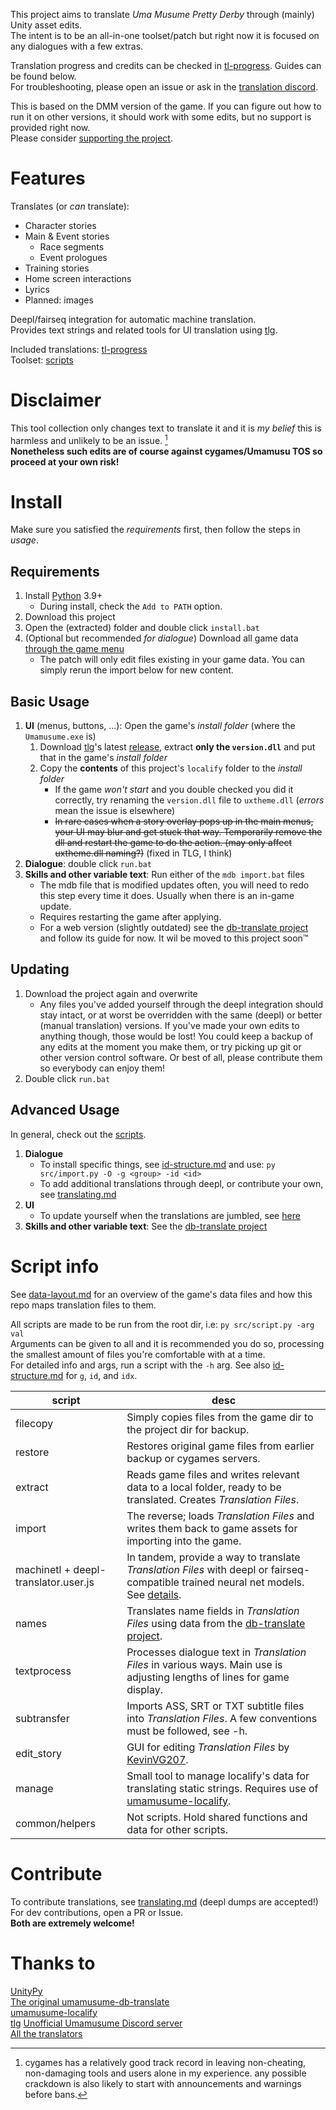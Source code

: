 This project aims to translate *Uma Musume Pretty Derby* through (mainly) Unity asset edits.  
The intent is to be an all-in-one toolset/patch but right now it is focused on any dialogues with a few extras.  

Translation progress and credits can be checked in [tl-progress]. Guides can be found below.  
For troubleshooting, please open an issue or ask in the [translation discord](https://discord.gg/HpMRFNvsMv).

This is based on the DMM version of the game. If you can figure out how to run it on other versions, it should work with some edits, but no support is provided right now.  
Please consider [supporting the project](https://ko-fi.com/noccyu).

# Features
Translates (or *can* translate):
- Character stories
- Main & Event stories
    - Race segments
    - Event prologues
- Training stories
- Home screen interactions
- Lyrics
- Planned: images

Deepl/fairseq integration for automatic machine translation.  
Provides text strings and related tools for UI translation using [tlg].

Included translations: [tl-progress]  
Toolset: [scripts](#script-info)

# Disclaimer

This tool collection only changes text to translate it and it is *my belief* this is harmless and unlikely to be an issue. [^1]  
**Nonetheless such edits are of course against cygames/Umamusu TOS so proceed at your own risk!**

[^1]: cygames has a relatively good track record in leaving non-cheating, non-damaging tools and users alone in my experience. any possible crackdown is also likely to start with announcements and warnings before bans.

# Install 
Make sure you satisfied the *requirements* first, then follow the steps in *usage*.

## Requirements
1. Install [Python](https://www.python.org/downloads/) 3.9+
    - During install, check the `Add to PATH` option.
1. Download this project
1. Open the (extracted) folder and double click `install.bat`
1. (Optional but recommended *for dialogue*) Download all game data [through the game menu](guide_batch_download.jpg)
    - The patch will only edit files existing in your game data. You can simply rerun the import below for new content.

## Basic Usage
1. **UI** (menus, buttons, ...): Open the game's *install folder* (where the `Umamusume.exe` is)
    1. Download [tlg]'s latest [release](https://github.com/MinamiChiwa/Trainers-Legend-G/releases), extract **only the `version.dll`** and put that in the game's *install folder*
    1. Copy the **contents** of this project's `localify` folder to the *install folder*
        - If the game *won't start* and you double checked you did it correctly, try renaming the `version.dll` file to `uxtheme.dll` (*errors* mean the issue is elsewhere)
        - ~~In rare cases when a story overlay pops up in the main menus, your UI may blur and get stuck that way. Temporarily remove the dll and restart the game to do the action. (may only affect uxtheme.dll naming?)~~ (fixed in TLG, I think)
1. **Dialogue**: double click `run.bat` 
1. **Skills and other variable text**: Run either of the `mdb import.bat` files
    - The mdb file that is modified updates often, you will need to redo this step every time it does. Usually when there is an in-game update.
    - Requires restarting the game after applying.
    - For a web version (slightly outdated) see the [db-translate project] and follow its guide for now. It wil be moved to this project soon™

## Updating
1. Download the project again and overwrite
    - Any files you've added yourself through the deepl integration should stay intact, or at worst be overridden with the same (deepl) or better (manual translation) versions. If you've made your own edits to anything though, those would be lost! You could keep a backup of any edits at the moment you make them, or try picking up git or other version control software. Or best of all, please contribute them so everybody can enjoy them!
1. Double click `run.bat` 

## Advanced Usage
In general, check out the [scripts](#script-info).
1. **Dialogue**
    - To install specific things, see [id-structure.md](id-structure.md) and use: `py src/import.py -O -g <group> -id <id>`
    - To add additional translations through deepl, or contribute your own, see [translating.md](translating.md)
2. **UI**
    - To update yourself when the translations are jumbled, see [here](translating.md#updating)
3. **Skills and other variable text**: See the [db-translate project]

# Script info

See [data-layout.md](data-layout.md) for an overview of the game's data files and how this repo maps translation files to them.

All scripts are made to be run from the root dir, i.e: `py src/script.py -arg val`  
Arguments can be given to all and it is recommended you do so, processing the smallest amount of files you're comfortable with at a time.  
For detailed info and args, run a script with the `-h` arg. See also [id-structure.md](id-structure.md) for `g`, `id`, and `idx`.

script | desc
---|---
filecopy | Simply copies files from the game dir to the project dir for backup.
restore | Restores original game files from earlier backup or cygames servers.
extract | Reads game files and writes relevant data to a local folder, ready to be translated. Creates *Translation Files*.
import | The reverse; loads *Translation Files* and writes them back to game assets for importing into the game.
machinetl + deepl-translator.user.js | In tandem, provide a way to translate *Translation Files* with deepl or fairseq-compatible trained neural net models. See [details](translating.md#mtl-using-deepl).
names | Translates name fields in *Translation Files* using data from the [db-translate project][].
textprocess | Processes dialogue text in *Translation Files* in various ways. Main use is adjusting lengths of lines for game display.
subtransfer | Imports ASS, SRT or TXT subtitle files into *Translation Files*. A few conventions must be followed, see -h.
edit_story | GUI for editing *Translation Files* by [KevinVG207](https://github.com/KevinVG207).
manage | Small tool to manage localify's data for translating static strings. Requires use of [umamusume-localify][].
common/helpers | Not scripts. Hold shared functions and data for other scripts.


# Contribute

To contribute translations, see [translating.md](translating.md) (deepl dumps are accepted!)  
For dev contributions, open a PR or Issue.  
**Both are extremely welcome!**

# Thanks to

[UnityPy][]  
[The original umamusume-db-translate](https://github.com/FabulousCupcake/umamusume-db-translate)  
[umamusume-localify][]  
[tlg]
[Unofficial Umamusume Discord server](https://discord.gg/umamusume)  
[All the translators][tl-progress]

[UnityPy]: https://github.com/K0lb3/UnityPy
[umamusume-localify]: https://github.com/GEEKiDoS/umamusume-localify
[tlg]: https://github.com/MinamiChiwa/Trainers-Legend-G
[db-translate project]: https://github.com/noccu/umamusume-db-translate

[tl-progress]: tl-progress.md
